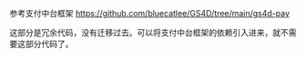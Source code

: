 参考支付中台框架 https://github.com/bluecatlee/GS4D/tree/main/gs4d-pay

这部分是冗余代码，没有迁移过去。可以将支付中台框架的依赖引入进来，就不需要这部分代码了。